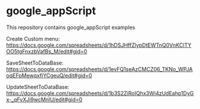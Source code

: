 # google_appScript
This repository contains google_appScript examples



Create Custom menu:
https://docs.google.com/spreadsheets/d/1hDSJHffZlypDtEWTnQ0VnKClTYOO5tgFnxzbVafBs_M/edit#gid=0

SaveSheetToDataBase:
https://docs.google.com/spreadsheets/d/1evFQ1seAzCMCZ06_TKNo_WPJAoqEFpMewqxfjYCgeuQ/edit#gid=0


UpdateSheetToDataBase:     
https://docs.google.com/spreadsheets/d/1b3S2ZiRoIQhx3Wi4zUdEahp1DyGx-_qFvXJi9wcMnlU/edit#gid=0
